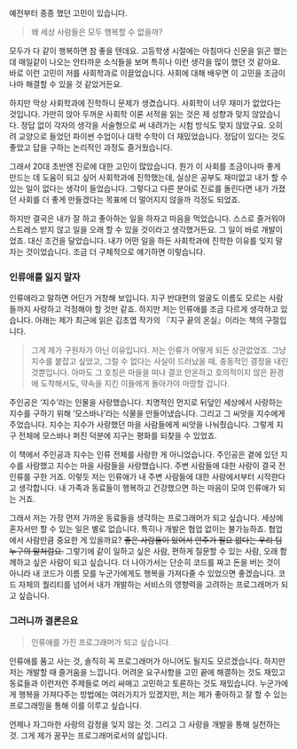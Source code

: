 예전부터 종종 했던 고민이 있습니다.

> 왜 세상 사람들은 모두 행복할 수 없을까?

모두가 다 같이 행복하면 참 좋을 텐데요. 고등학생 시절에는 아침마다 신문을 읽곤 했는데 매일같이 나오는 안타까운 소식들을 보며 특히나 이런 생각을 많이 했던 것 같아요. 바로 이런 고민이 저를 사회학과로 이끌었습니다. 사회에 대해 배우면 이 고민을 조금이나마 해결할 수 있을 것 같았거든요.

하지만 막상 사회학과에 진학하니 문제가 생겼습니다. 사회학이 너무 재미가 없었다는 것입니다. 가만히 앉아 두꺼운 사회학 이론 서적을 읽는 것은 제 성향과 맞지 않았습니다. 정답 없이 각자의 생각을 서술형으로 써 내려가는 시험 방식도 맞지 않았구요. 오히려 교양으로 들었던 파이썬 수업이나 대학 수학이 더 재밌었습니다. 정답이 있다는 것도 좋았고 답을 구하는 논리적인 과정도 즐거웠습니다.

그래서 20대 초반엔 진로에 대한 고민이 많았습니다. 뭔가 이 사회를 조금이나마 좋게 만드는 데 도움이 되고 싶어 사회학과에 진학했는데, 실상은 공부도 재미없고 내가 할 수 있는 일이 없다는 생각이 들었습니다. 그렇다고 다른 분야로 진로를 돌린다면 내가 가졌던 사회를 더 좋게 만들겠다는 목표에 더 멀어지지 않을까 걱정도 되었죠.

하지만 결국은 내가 잘 하고 좋아하는 일을 하자고 마음을 먹었습니다. 스스로 즐거워야 스트레스 받지 않고 일을 오래 할 수 있을 것이라고 생각했거든요. 그 일이 바로 개발이었죠. 대신 조건을 달았습니다. 내가 어떤 일을 하든 사회학과에 진학한 이유를 잊지 말자는 것이었습니다. 조금 더 구체적으로 얘기하면 이렇습니다.

### 인류애를 잃지 말자

인류애라고 말하면 어딘가 거창해 보입니다. 지구 반대편의 얼굴도 이름도 모르는 사람들까지 사랑하고 걱정해야 할 것만 같죠. 하지만 저는 인류애를 조금 다르게 생각하고 있습니다. 아래는 제가 최근에 읽은 김초엽 작가의 『지구 끝의 온실』이라는 책의 구절입니다.

> 그게 제가 구원자가 아닌 이유입니다. 저는 인류가 어떻게 되든 상관없었죠. 그냥 지수를 붙잡고 싶었고, 그럴 수 없다는 사실이 드러났을 때, 충동적인 결정을 내린 것뿐입니다. 아마도 그 호칭은 마을을 떠나 결코 안온하고 호의적이지 않은 환경에 도착해서도, 약속을 지킨 이들에게 돌아가야 마땅할 겁니다.

주인공은 ‘지수’라는 인물을 사랑했습니다. 치명적인 먼지로 뒤덮인 세상에서 사랑하는 지수를 구하기 위해 ‘모스바나’라는 식물을 만들어냈습니다. 그리고 그 씨앗을 지수에게 주었습니다. 지수는 지수가 사랑했던 마을 사람들에게  씨앗을 나눠줬습니다. 그렇게 지구 전체에 모스바나 퍼진 덕분에 지구는 평화를 되찾을 수 있었죠.

이 책에서 주인공과 지수는 인류 전체를 사랑한 게 아니었습니다. 주인공은 곁에 있던 지수를 사랑했고 지수는 마을 사람들을 사랑했습니다. 주변 사람들에 대한 사랑이 결국 전 인류를 구한 거죠. 이렇듯 저는 인류애가 내 주변 사람들에 대한 사랑에서부터 시작한다고 생각합니다. 내 가족과 동료들이 행복하고 건강했으면 하는 마음이 모여 인류애가 되는 거죠.

그래서 저는 가장 먼저 가까운 동료들을 생각하는 프로그래머가 되고 싶습니다. 세상에 혼자서만 할 수 있는 일은 별로 없습니다. 특히나 개발은 협업 없이는 불가능하죠. 협업에서 사람만큼 중요한 게 있을까요? ~~좋은 사람들이 있어서 안주가 필요 없다는 우리 팀 누구의 말처럼요.~~ 그렇기에 같이 일하고 싶은 사람, 편하게 질문할 수 있는 사람, 오래 함께하고 싶은 사람이 되고 싶습니다. 더 나아가서는 단순히 코드를 짜고 돈을 버는 것이 아니라 내 코드가 이름 모를 누군가에게도 행복을 가져다줄 수 있었으면 좋겠습니다. 코드 자체의 퀄리티를 넘어서 내가 개발하는 서비스의 영향력을 고려하는 프로그래머가 되고 싶습니다.

### 그러니까 결론은요

> 인류애를 가진 프로그래머가 되고 싶습니다.

인류애를 품고 사는 것, 솔직히 꼭 프로그래머가 아니어도 될지도 모르겠습니다. 하지만 저는 개발할 때 즐거움을 느낍니다. 어려운 요구사항을 고민 끝에 해결하는 것도 재밌고 동료들과 이런저런 주제들로 머리 싸매고 고민하고 토론하는 것도 재밌습니다. 누군가에게 행복을 가져다주는 방법에는 여러가지가 있겠지만, 저는 제가 좋아하고 잘 할 수 있는 프로그래밍을 통해 이를 이루고 싶습니다.

언제나 자그마한 사랑의 감정을 잊지 않는 것. 그리고 그 사랑을 개발을 통해 실천하는 것. 그게 제가 꿈꾸는 프로그래머로서의 삶입니다.
